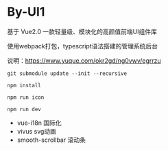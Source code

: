 # By-UI1
基于 Vue2.0 一款轻量级、模块化的高颜值前端UI组件库

使用webpack打包，typescript语法搭建的管理系统后台

说明：https://www.yuque.com/okr2gd/ng0vwv/egrrzu

```
git submodule update --init --recursive
```

```
npm install
```

```
npm run icon
```

```
npm run dev
```

- vue-i18n              国际化
- vivus                 svg动画
- smooth-scrollbar      滚动条
